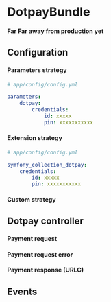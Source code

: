 DotpayBundle
============

**Far Far away from production yet**


## Configuration

#### Parameters strategy
```yml
# app/config/config.yml

parameters:
    dotpay:
        credentials:
            id: xxxxx
            pin: xxxxxxxxxxx
```

#### Extension strategy
```yml
# app/config/config.yml

symfony_collection_dotpay:
    credentials:
        id: xxxxx
        pin: xxxxxxxxxxx
```

#### Custom strategy


## Dotpay controller

#### Payment request
#### Payment request error
#### Payment response (URLC)


## Events



